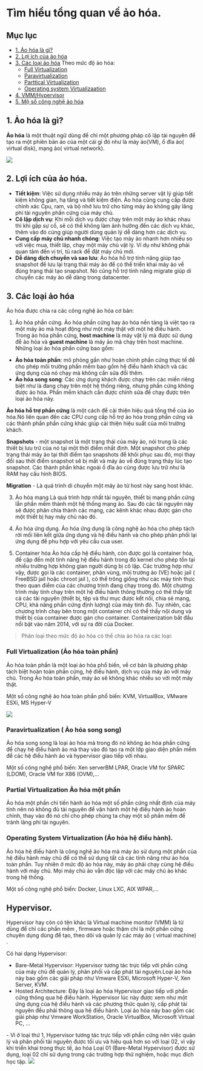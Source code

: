 # Tìm hiểu tổng quan về ảo hóa.

## Mục lục

- [1. Ảo hóa là gì?](#gioithieu)
- [2. Lợi ích của ảo hóa](#loiich)
- [3. Các loại ảo hóa](#type)
  Theo mức độ ảo hóa:
    - [Full Virtualization](#fullv)
    - [Paravirtualization](#parav)
    - [Parttical Virtualization](#partv)
    - [Operating system Virtualizaation](#osv)
- [4. VMM/Hypervisor](#hyper)
- [5. Mộ số công nghệ ảo hóa](#technology)

## <a name ="gioithieu"> </a> 1. Ảo hóa là gì?

**Ảo hóa** là một thuật ngữ dùng để chỉ một phương pháp cô lập tài nguyên để tạo ra một phiên bản ảo của một cái gì đó như là máy ảo(VM), ổ đĩa ảo( virtual disk), mạng ảo( virtual network).

![](https://i.imgur.com/oIZGw2i.png)

## <a name="loiich"> </a> 2. Lợi ích của ảo hóa.
- **Tiết kiệm**: Việc sử dụng nhiều máy ảo trên những server vật lý giúp tiết kiệm không gian, hạ tầng và tiết kiệm điện. Ảo hóa cũng cung cấp được chính xác Cpu, ram, và bộ nhớ lưu trữ cho từng máy ảo không gây lãng phí tài nguyên phần cứng của máy chủ.
- **Cô lập dịch vụ**: Khi mỗi dịch vụ được chạy trên một máy ảo khác nhau thì khi gặp sự cố, sẽ có thể không làm ảnh hưởng đến các dịch vụ khác, thêm vào đó cúng giúp người dùng quản lý dễ dàng hơn các dịch vụ.
- **Cung cấp máy chủ nhanh chóng**: Việc tạo máy ảo nhanh hơn nhiều so với việc mua, thiết lâp, chạy một máy chủ vật lý. Ví dụ như không phải quan tâm đến vị trí, tủ rack để đặt máy chủ mới.
- **Dễ dàng dịch chuyển và sao lưu**: Ảo hóa hỗ trợ tính năng giúp tạo snapshot để lưu lại trạng thái máy ảo để có thể triển khai máy ảo về đúng trạng thái tạo snapshot. Nó cũng hỗ trợ tính năng migrate giúp di chuyển các máy ảo dễ dàng trong datacenter.


## <a name="type" > </a> 3. Các loại ảo hóa

Ảo hóa được chia ra các công nghệ ảo hóa cơ bản:
1. Ảo hóa phần cứng.
Ảo hóa phần cứng hay ảo hóa nền tảng là việt tạo ra một máy ảo mà hoạt động như một máy thật với một hệ điều hành. 
Trong ảo hóa phần cứng, **host machine** là máy vật lý mà được sử dụng để ảo hóa và **guest machine** là máy ảo mà chạy trên host machine.
Những loại ảo hóa phần cứng bao gồm:
- **Ảo hóa toàn phần**: mô phỏng gần như hoàn chỉnh phần cứng thực tế để cho phép môi trường phần mềm bao gồm hệ điều hành khách và các ứng dụng của nó chạy mà không cần sửa đổi thêm.
- **Ảo hóa song song**: Các ứng dụng khách được chạy trên các miền riêng biệt như là đang chạy trên một hệ thống riêng, nhưng phần cứng không được ảo hóa. Phần mềm khách cần được chỉnh sửa để chạy được trên loại ảo hóa này.

**Ảo hóa hỗ trợ phần cứng** là một cách để cải thiện hiệu quả tổng thể của ảo hóa.Nó liên quan đến các CPU cung cấp hỗ trợ ảo hóa trong phần cứng và các thành phần phần cứng khác giúp cải thiện hiệu suất của môi trường khách.

**Snapshots** - một snapshot là một trạng thái của máy ảo, nói trung là các thiết bị lưu trữ của nó tại một thời điểm nhất định. Một snapshot cho phép trạng thái máy ảo tại thời điểm tạo snapshots để khôi phục sau đó, mọi thay đổi sau thời điểm snapshot sẽ bị mất và máy ảo về đúng trạng tháy lúc tạo snapshot. Các thành phần khác ngoài ổ đĩa ảo cũng được lưu trữ như là RAM hay cấu hình BIOS.
 
 **Migration** - Là quá trình di chuyển một máy ảo từ host này sang host khác.

3. Ảo hóa mạng 
Là quá trình hợp nhất tài nguyên, thiết bị mạng phần cứng lẫn phần mềm thành một hệ thống mạng ảo. Sau đó các tài nguyên này sẽ được phân chia thành các mạng, các kênh khác nhau được gán cho một thiết bị hay máy chủ nào đó.

4. Ảo hóa ứng dụng.
Ảo hóa ứng dụng là công nghệ ảo hóa cho phép tách rời mối liên kết giữa ứng dụng và hệ điều hành và cho phép phân phối lại ứng dụng để phu hợp với yêu cầu cua user.

5. Container hóa
Ảo hóa cấp hệ điều hành, còn được gọi là container hóa, đề cập đến một tính năng hệ điều hành trong đó kernel cho phép tồn tại nhiều trường hợp không gian người dùng bị cô lập. Các trường hợp như vậy, được gọi là các container, phân vùng, môi trường ảo (VE) hoặc jail ( FreeBSD jail hoặc chroot jail ), có thể trông giống như các máy tính thực theo quan điểm của các chương trình đang chạy trong đó. Một chương trình máy tính chạy trên một hệ điều hành thông thường có thể thấy tất cả các tài nguyên (thiết bị, tệp và thư mục được kết nối, chia sẻ mạng, CPU, khả năng phần cứng định lượng) của máy tính đó. Tuy nhiên, các chương trình chạy bên trong một container chỉ có thể thấy nội dung và thiết bị của container được gán cho container.
Containerization bắt đầu nổi bật vào năm 2014, với sự ra đời của Docker.








> Phân loại theo mức độ ảo hóa có thể chia ảo hóa ra các loại:

### <a name="fullv" ></a> Full Virtualization (Ảo hóa toàn phần)
Ảo hóa toàn phần là một loại ảo hóa phổ biến, về cơ bản là phương pháp tách biệt hoàn toàn phần cứng, hệ điều hành, dịch vụ của máy ảo với máy chủ. Trong Ảo hóa toàn phần, máy ảo sẽ không khác nhiều so với một máy thật.

Một số công nghệ ảo hóa toàn phần phổ biến: KVM, VirtualBox, VMware ESXi, MS Hyper-V

![](https://www.hybridtp.ie/wp-content/uploads/2014/10/virtualization.jpg)

### <a name="parav"></a> Paravirtualization ( Ảo hóa song song)
Ảo hóa song song là loại ảo hóa mà trong đó nó không ảo hóa phần cứng để chạy hệ điều hành ảo mà thay vào đó tạo ra một lớp giao diện phần mềm để các hệ điều hành ảo và hypervisor giao tiếp với nhau. 

Một số công nghệ phổ biến: Xen serverBM LPAR, Oracle VM for SPARC  (LDOM), Oracle VM for X86 (OVM),...

### <a name=partv> </a> Partial Virtualization  Ảo hóa một phần 

Ảo hóa một phần chỉ tiến hành ảo hóa một số phần cứng nhất định của máy tính nên nó không đủ tài nguyên để vận hành một hệ điều hành ảo hoàn chỉnh, thay vào đó nó chỉ cho phép chúng ta chạy một số phần mềm để tránh lãng phí tài nguyên.

### <a name="osv"></a> Operating System Virtualization (Ảo hóa hệ điều hành).
Ảo hóa hệ điều hành là công nghệ ảo hóa mà máy ảo sử dụng một phần của hệ điều hành máy chủ để có thể sử dụng tất cả các tính năng như ảo hóa toàn phần. Tuy nhiên ở mức độ ảo hóa này, máy ảo phải chạy cùng hệ điều hành với máy chủ. Mọi máy chủ ảo vẫn độc lập với các máy chủ ảo khác trong hệ thống.

Một số công nghệ phổ biến: Docker, Linux LXC, AIX WPAR,...
## <a name="hyper"> </a> Hypervisor.

Hypervisor hay còn có tên khác là Virtual machine monitor (VMM) là từ dùng để chỉ các phần mềm , firmware hoặc thậm chí là một phần cứng chuyên dụng dùng để tạo, theo dõi và quản lý các máy ảo ( virtual machine) . 

Có hai dạng Hypervisor:

  <ul>
  <li>Bare-Metal Hypervisor: Hypervisor tương tác trực tiếp với phần cứng của máy chủ để quản lý, phân phối và cấp phát tài nguyên.Loại ảo hóa này bao gồm các giải pháp như Vmware ESXi, Microsoft Hyper-V, Xen Server, KVM.</li>
  <li>Hosted Architecture: Đây là loại ảo hóa Hypervisor giao tiếp với phần cứng thông qua hệ điều hành. 
  Hypervisor lúc này được xem như một ứng dụng của hệ điều hành và các phương thức quản lý, cấp phát tài nguyên đều phải thông qua hệ điều hành. Loại ảo hóa này bao gồm các giải pháp như Vmware WorkStation, Oracle VirtualBox, Microsoft Virtual PC, …</li>
  </ul>
  - Vì ở loại thứ 1, Hypervisor tương tác trực tiếp với phần cứng nên việc quản lý và phân phối tài nguyên được tối ưu và 
  hiệu quả hơn so với loại 02, vì vậy khi triển khai trong thực tế, ảo hóa Loại 01 (Bare-Metal Hypervisor) được sử dụng, 
  loại 02 chỉ sử dụng trong các trường hợp thử nghiệm, hoặc mục đích học tập.

  <img src ="http://i.imgur.com/x57HzRc.png">

